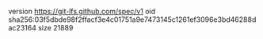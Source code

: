 version https://git-lfs.github.com/spec/v1
oid sha256:03f5dbde98f2ffacf3e4c01751a9e7473145c1261ef3096e3bd46288dac23164
size 21889
